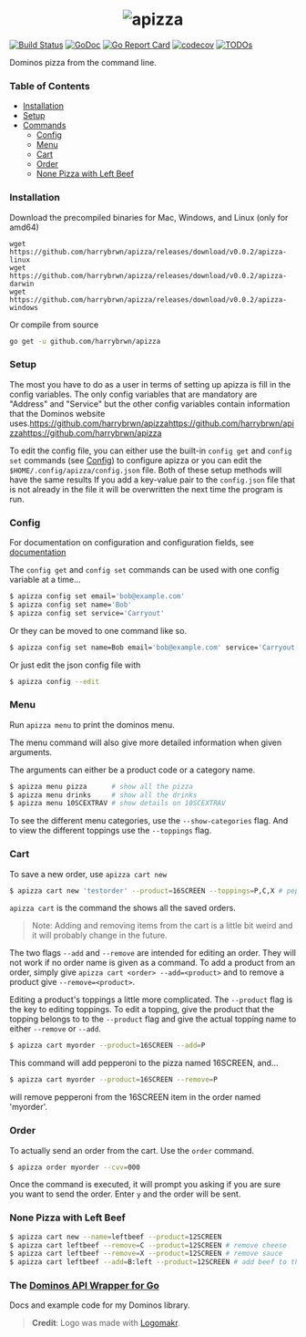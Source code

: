 <h1 align="center"><img alt="apizza" src="/docs/logo.png"></h1>

[![Build Status](https://travis-ci.com/harrybrwn/apizza.svg?branch=master)](https://travis-ci.com/harrybrwn/apizza)
[![GoDoc](https://godoc.org/github.com/github.com/harrybrwn/apizza/dawg?status.svg)](https://pkg.go.dev/github.com/harrybrwn/apizza/dawg?tab=doc)
[![Go Report Card](https://goreportcard.com/badge/github.com/harrybrwn/apizza)](https://goreportcard.com/report/github.com/harrybrwn/apizza)
[![codecov](https://codecov.io/gh/harrybrwn/apizza/branch/master/graph/badge.svg)](https://codecov.io/gh/harrybrwn/apizza)
[![TODOs](https://badgen.net/https/api.tickgit.com/badgen/github.com/harrybrwn/apizza)](https://www.tickgit.com/browse?repo=github.com/harrybrwn/apizza)

Dominos pizza from the command line.

### Table of Contents
- [Installation](#installation)
- [Setup](#setup)
- [Commands](#commands)
	- [Config](#config)
	- [Menu](#menu)
	- [Cart](#cart)
	- [Order](#order)
	- [None Pizza with Left Beef](#none-pizza-with-left-beef)

### Installation
Download the precompiled binaries for Mac, Windows, and Linux (only for amd64)
```
wget https://github.com/harrybrwn/apizza/releases/download/v0.0.2/apizza-linux
wget https://github.com/harrybrwn/apizza/releases/download/v0.0.2/apizza-darwin
wget https://github.com/harrybrwn/apizza/releases/download/v0.0.2/apizza-windows
```

Or compile from source
```bash
go get -u github.com/harrybrwn/apizza
```

### Setup
The most you have to do as a user in terms of setting up apizza is fill in the config variables. The only config variables that are mandatory are "Address" and "Service" but the other config variables contain information that the Dominos website uses.https://github.com/harrybrwn/apizzahttps://github.com/harrybrwn/apizzahttps://github.com/harrybrwn/apizza

To edit the config file, you can either use the built-in `config get` and `config set` commands (see [Config](#config)) to configure apizza or you can edit the `$HOME/.config/apizza/config.json` file. Both of these setup methods will have the same results If you add a key-value pair to the `config.json` file that is not already in the file it will be overwritten the next time the program is run.


### Config
For documentation on configuration and configuration fields, see [documentation](/docs/configuration.md)

The `config get` and `config set` commands can be used with one config variable at a time...
```bash
$ apizza config set email='bob@example.com'
$ apizza config set name='Bob'
$ apizza config set service='Carryout'
```

Or they can be moved to one command like so.
```bash
$ apizza config set name=Bob email='bob@example.com' service='Carryout'
```

Or just edit the json config file with
```bash
$ apizza config --edit
```


### Menu
Run `apizza menu` to print the dominos menu.

The menu command will also give more detailed information when given arguments.

The arguments can either be a product code or a category name.
```bash
$ apizza menu pizza      # show all the pizza
$ apizza menu drinks     # show all the drinks
$ apizza menu 10SCEXTRAV # show details on 10SCEXTRAV
```
To see the different menu categories, use the `--show-categories` flag. And to view the different toppings use the `--toppings` flag.


### Cart
To save a new order, use `apizza cart new`
```bash
$ apizza cart new 'testorder' --product=16SCREEN --toppings=P,C,X # pepperoni, cheese, sauce
```
`apizza cart` is the command the shows all the saved orders.

> Note: Adding and removing items from the cart is a little bit weird and it will probably change in the future.

The two flags `--add` and `--remove` are intended for editing an order. They will not work if no order name is given as a command. To add a product from an order, simply give `apizza cart <order> --add=<product>` and to remove a product give `--remove=<product>`.

Editing a product's toppings a little more complicated. The `--product` flag is the key to editing toppings. To edit a topping, give the product that the topping belongs to to the `--product` flag and give the actual topping name to either `--remove` or `--add`.

```bash
$ apizza cart myorder --product=16SCREEN --add=P
```
This command will add pepperoni to the pizza named 16SCREEN, and...
```bash
$ apizza cart myorder --product=16SCREEN --remove=P
```
will remove pepperoni from the 16SCREEN item in the order named 'myorder'.


### Order
To actually send an order from the cart. Use the `order` command.

```bash
$ apizza order myorder --cvv=000
```
Once the command is executed, it will prompt you asking if you are sure you want to send the order. Enter `y` and the order will be sent.

### None Pizza with Left Beef
```bash
$ apizza cart new --name=leftbeef --product=12SCREEN
$ apizza cart leftbeef --remove=C --product=12SCREEN # remove cheese
$ apizza cart leftbeef --remove=X --product=12SCREEN # remove sauce
$ apizza cart leftbeef --add=B:left --product=12SCREEN # add beef to the left
```


### The [Dominos API Wrapper for Go](/docs/dawg.md)
Docs and example code for my Dominos library.

> **Credit**: Logo was made with [Logomakr](https://logomakr.com/).
